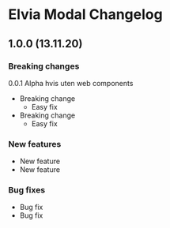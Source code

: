 # Elvia Modal Changelog

## 1.0.0 (13.11.20)

### Breaking changes

0.0.1 Alpha hvis uten web components

- Breaking change
  - Easy fix
- Breaking change
  - Easy fix

### New features

- New feature
- New feature

### Bug fixes

- Bug fix
- Bug fix
